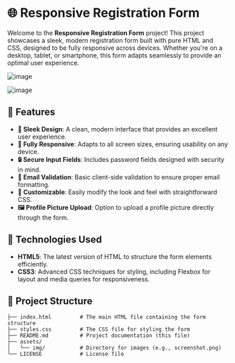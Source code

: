 
# 🌐 Responsive Registration Form

Welcome to the **Responsive Registration Form** project! This project showcases a sleek, modern registration form built with pure HTML and CSS, designed to be fully responsive across devices. Whether you're on a desktop, tablet, or smartphone, this form adapts seamlessly to provide an optimal user experience.

![image](https://github.com/user-attachments/assets/311ac567-4124-4c76-9050-951bf7eb8d71)

![image](https://github.com/user-attachments/assets/7da70164-1e36-4bdf-b9b8-bc098bdbc62b)

## 🚀 Features

- **💎 Sleek Design**: A clean, modern interface that provides an excellent user experience.
- **📱 Fully Responsive**: Adapts to all screen sizes, ensuring usability on any device.
- **🔒 Secure Input Fields**: Includes password fields designed with security in mind.
- **📧 Email Validation**: Basic client-side validation to ensure proper email formatting.
- **🎨 Customizable**: Easily modify the look and feel with straightforward CSS.
- **🖼️ Profile Picture Upload**: Option to upload a profile picture directly through the form.

## 🎨 Technologies Used

- **HTML5**: The latest version of HTML to structure the form elements efficiently.
- **CSS3**: Advanced CSS techniques for styling, including Flexbox for layout and media queries for responsiveness.

## 📂 Project Structure

```plaintext
├── index.html         # The main HTML file containing the form structure
├── styles.css         # The CSS file for styling the form
├── README.md          # Project documentation (this file)
├── assets/
│   └── img/           # Directory for images (e.g., screenshot.png)
└── LICENSE            # License file

